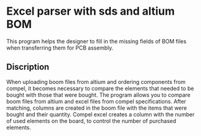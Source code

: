 # Excel parser with sds and altium BOM
This program helps the designer to fill in the missing fields of BOM files when transferring them for PCB assembly.
## Discription
When uploading boom files from altium and ordering components from compel, it becomes necessary to compare the elements that needed to be bought with those that were bought.
The program allows you to compare boom files from altium and excel files from compel specifications. After matching, columns are created in the boom file with the items that were bought and their quantity. Compel excel creates a column with the number of used elements on the board, to control the number of purchased elements.
